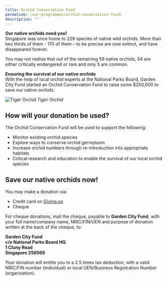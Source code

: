 ```yaml
---
title: Orchid Conservation Fund
permalink: /our-programmes/orchid-conservation-fund/
description: ""
---
```

**Our native orchids need you!**<br>
Singapore was once home to 229 species of native wild orchids. More than two thirds of them - 170 of them – to be precise are now extinct, and have disappeared forever.

You may not realise that out of the remaining 59 native orchids, 54 are either critically endangered or rare and only 5 are common.

**Ensuring the survival of our native orchids**<br>
With the help of local orchid experts at the National Parks Board, Garden City Fund started an Orchid Conservation Fund to raise some $250,000 to save our native orchids.

![Tiger Orchid](/images/Fundraiser%20programmes/Tiger%20Orchid%20Grammatophyllum%20speciosum.jpg)
*Tiger Orchid*

How will your donation be used?
-------------------------------

The Orchid Conservation Fund will be used to support the following:

*   Monitor existing orchid species
*   Explore ways to conserve orchid germplasm
*   Increase orchid numbers through re-introduction into appropriate habitats
*   Critical research and education to enable the survival of our local orchid species

Save our native orchids now!
----------------------------

You may make a donation via:

*   Credit card on [Giving.sg](https://www.giving.sg/garden-city-fund/supportorchidconservation)
*   [](https://www.giving.sg/garden-city-fund/orchidconservation)Cheque

For cheque donations, mail the cheque, payable to **Garden City Fund**, with your full name/company name, NRIC/FIN/UEN and purpose of donation written at the back of the cheque, to:

**Garden City Fund  
c/o National Parks Board HQ  
1 Cluny Road  
Singapore 259569**

Your donation will entitle you to a 2.5 times tax deduction, with a valid NRIC/FIN number (individual) or local UEN/Business Registration Number (organisation).